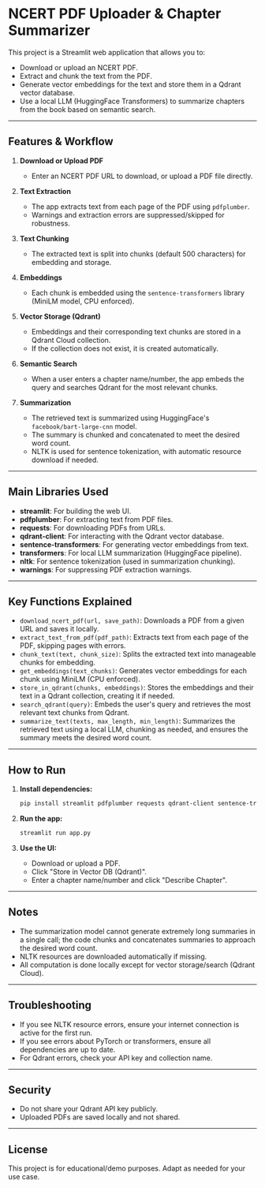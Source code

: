 # NCERT PDF Uploader & Chapter Summarizer

This project is a Streamlit web application that allows you to:
- Download or upload an NCERT PDF.
- Extract and chunk the text from the PDF.
- Generate vector embeddings for the text and store them in a Qdrant vector database.
- Use a local LLM (HuggingFace Transformers) to summarize chapters from the book based on semantic search.

---

## Features & Workflow

1. **Download or Upload PDF**
   - Enter an NCERT PDF URL to download, or upload a PDF file directly.

2. **Text Extraction**
   - The app extracts text from each page of the PDF using `pdfplumber`.
   - Warnings and extraction errors are suppressed/skipped for robustness.

3. **Text Chunking**
   - The extracted text is split into chunks (default 500 characters) for embedding and storage.

4. **Embeddings**
   - Each chunk is embedded using the `sentence-transformers` library (MiniLM model, CPU enforced).

5. **Vector Storage (Qdrant)**
   - Embeddings and their corresponding text chunks are stored in a Qdrant Cloud collection.
   - If the collection does not exist, it is created automatically.

6. **Semantic Search**
   - When a user enters a chapter name/number, the app embeds the query and searches Qdrant for the most relevant chunks.

7. **Summarization**
   - The retrieved text is summarized using HuggingFace's `facebook/bart-large-cnn` model.
   - The summary is chunked and concatenated to meet the desired word count.
   - NLTK is used for sentence tokenization, with automatic resource download if needed.

---

## Main Libraries Used

- **streamlit**: For building the web UI.
- **pdfplumber**: For extracting text from PDF files.
- **requests**: For downloading PDFs from URLs.
- **qdrant-client**: For interacting with the Qdrant vector database.
- **sentence-transformers**: For generating vector embeddings from text.
- **transformers**: For local LLM summarization (HuggingFace pipeline).
- **nltk**: For sentence tokenization (used in summarization chunking).
- **warnings**: For suppressing PDF extraction warnings.

---

## Key Functions Explained

- `download_ncert_pdf(url, save_path)`: Downloads a PDF from a given URL and saves it locally.
- `extract_text_from_pdf(pdf_path)`: Extracts text from each page of the PDF, skipping pages with errors.
- `chunk_text(text, chunk_size)`: Splits the extracted text into manageable chunks for embedding.
- `get_embeddings(text_chunks)`: Generates vector embeddings for each chunk using MiniLM (CPU enforced).
- `store_in_qdrant(chunks, embeddings)`: Stores the embeddings and their text in a Qdrant collection, creating it if needed.
- `search_qdrant(query)`: Embeds the user's query and retrieves the most relevant text chunks from Qdrant.
- `summarize_text(texts, max_length, min_length)`: Summarizes the retrieved text using a local LLM, chunking as needed, and ensures the summary meets the desired word count.

---

## How to Run

1. **Install dependencies:**
   ```sh
   pip install streamlit pdfplumber requests qdrant-client sentence-transformers transformers nltk
   ```

2. **Run the app:**
   ```sh
   streamlit run app.py
   ```

3. **Use the UI:**
   - Download or upload a PDF.
   - Click "Store in Vector DB (Qdrant)".
   - Enter a chapter name/number and click "Describe Chapter".

---

## Notes
- The summarization model cannot generate extremely long summaries in a single call; the code chunks and concatenates summaries to approach the desired word count.
- NLTK resources are downloaded automatically if missing.
- All computation is done locally except for vector storage/search (Qdrant Cloud).

---

## Troubleshooting
- If you see NLTK resource errors, ensure your internet connection is active for the first run.
- If you see errors about PyTorch or transformers, ensure all dependencies are up to date.
- For Qdrant errors, check your API key and collection name.

---

## Security
- Do not share your Qdrant API key publicly.
- Uploaded PDFs are saved locally and not shared.

---

## License
This project is for educational/demo purposes. Adapt as needed for your use case.

